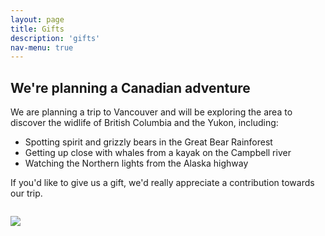 ```yaml
---
layout: page
title: Gifts
description: 'gifts'
nav-menu: true
---
```


<div class="inner 100% row uniform">
	<div class="6u 12u$(small)" style="margin-bottom: 2em">
		<h2>We're planning a Canadian adventure</h2>
		<p>We are planning a trip to Vancouver and will be exploring the area to discover the widlife of British Columbia and the Yukon, including:</p>
		<ul>
			<li>Spotting spirit and grizzly bears in the Great Bear Rainforest</li>
			<li>Getting up close with whales from a kayak on the Campbell river</li>
			<li>Watching the Northern lights from the Alaska highway</li>
		</ul>
		<p>If you'd like to give us a gift, we'd really appreciate a contribution towards our trip.</p>
	</div>
	<div class="6u 12u$(small)" style="margin-bottom: 2em">
		<img src="../assets/images/IMG_5555.JPG">
	</div>
</div>